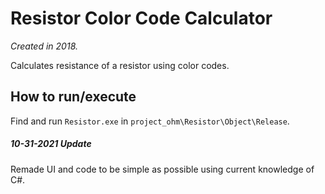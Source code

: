 # Resistor Color Code Calculator
*Created in 2018.*

Calculates resistance of a resistor using color codes.

## How to run/execute
Find and run `Resistor.exe` in `project_ohm\Resistor\Object\Release`.

##### 10-31-2021 Update
Remade UI and code to be simple as possible using current knowledge of C#.
